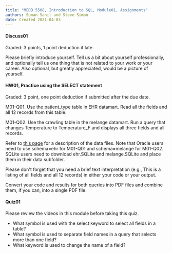 ```yaml
---
title: "MEDB 5508, Introduction to SQL, Module01, Assignments"
authors: Suman Sahil and Steve Simon
date: Created 2021-04-03
---
```


#### Discuss01

Graded: 3 points, 1 point deduction if late.

Please briefly introduce yourself. Tell us a bit about yourself professionally, and optionally tell us one thing that is not related to your work or your career. Also optional, but greatly appreciated, would be a picture of yourself.

#### HW01, Practice using the SELECT statement

Graded: 3 point, one point deduction if submitted after the due date.

M01-Q01. Use the patient_type table in EHR datamart. Read all the fields and all 12 records from this table.

M01-Q02. Use the crawling table in the melange datamart. Run a query that changes Temperature to Temperature_F and displays all three fields and all records.

Refer to [this page][git1] for a description of the data files. Note that Oracle users need to use schema=ehr for M01-Q01 and schema=melange for M01-Q02. SQLite users need to download ehr.SQLite and melange.SQLite and place them in their data subfolder.

Please don't forget that you need a brief text interpretation (e.g., This is a listing of all fields and all 12 records) in either your code or your output.

Convert your code and results for both queries into PDF files and combine them, if you can, into a single PDF file.

#### Quiz01

Please review the videos in this module before taking this quiz.

+ What symbol is used with the select keyword to select all fields in a table?
+ What symbol is used to separate field names in a query that selects more than one field?
+ What keyword is used to change the name of a field?

[git1]: https://github.com/pmean/introduction-to-sql/blob/master/data/all-data.md

